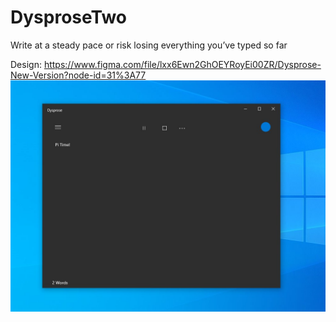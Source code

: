 # DysproseTwo
Write at a steady pace or risk losing everything you’ve typed so far

Design: https://www.figma.com/file/lxx6Ewn2GhOEYRoyEi00ZR/Dysprose-New-Version?node-id=31%3A77
![](img/DysImage.jpg)
